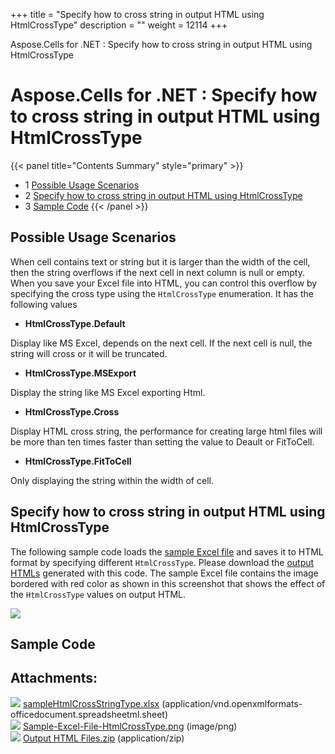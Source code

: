+++
title = "Specify how to cross string in output HTML using HtmlCrossType" 
description = "" 
weight = 12114 
+++

Aspose.Cells for .NET : Specify how to cross string in output HTML using HtmlCrossType  

# Aspose.Cells for .NET : Specify how to cross string in output HTML using HtmlCrossType


{{< panel title="Contents Summary" style="primary" >}}
*   1 [Possible Usage Scenarios](#SpecifyhowtocrossstringinoutputHTMLusingHtmlCrossType-PossibleUsageScenarios)
*   2 [Specify how to cross string in output HTML using HtmlCrossType](#SpecifyhowtocrossstringinoutputHTMLusingHtmlCrossType-SpecifyhowtocrossstringinoutputHTMLusingHtmlCrossType)
*   3 [Sample Code](#SpecifyhowtocrossstringinoutputHTMLusingHtmlCrossType-SampleCode)
{{< /panel >}}
 

## Possible Usage Scenarios

When cell contains text or string but it is larger than the width of the cell, then the string overflows if the next cell in next column is null or empty. When you save your Excel file into HTML, you can control this overflow by specifying the cross type using the `HtmlCrossType` enumeration. It has the following values

*   **HtmlCrossType.Default**

Display like MS Excel, depends on the next cell. If the next cell is null, the string will cross or it will be truncated.

*   **HtmlCrossType.MSExport**

Display the string like MS Excel exporting Html.

*   **HtmlCrossType.Cross**

Display HTML cross string, the performance for creating large html files will be more than ten times faster than setting the value to Deault or FitToCell.

*   **HtmlCrossType.FitToCell**

Only displaying the string within the width of cell.

## Specify how to cross string in output HTML using HtmlCrossType

The following sample code loads the [sample Excel file](https://docs2.aspose.com/cells/net/attachments/51479995/51740732.xlsx) and saves it to HTML format by specifying different `HtmlCrossType`. Please download the [output HTMLs](https://docs2.aspose.com/cells/net/attachments/51479995/51740734.zip) generated with this code. The sample Excel file contains the image bordered with red color as shown in this screenshot that shows the effect of the `HtmlCrossType` values on output HTML.

![](https://docs2.aspose.com/cells/net/attachments/51479995/51740733.png)

## Sample Code

## Attachments:

![](https://docs2.aspose.com/cells/net/images/icons/bullet_blue.gif) [sampleHtmlCrossStringType.xlsx](https://docs2.aspose.com/cells/net/attachments/51479995/51740732.xlsx) (application/vnd.openxmlformats-officedocument.spreadsheetml.sheet)  
![](https://docs2.aspose.com/cells/net/images/icons/bullet_blue.gif) [Sample-Excel-File-HtmlCrossType.png](https://docs2.aspose.com/cells/net/attachments/51479995/51740733.png) (image/png)  
![](https://docs2.aspose.com/cells/net/images/icons/bullet_blue.gif) [Output HTML Files.zip](https://docs2.aspose.com/cells/net/attachments/51479995/51740734.zip) (application/zip)  

